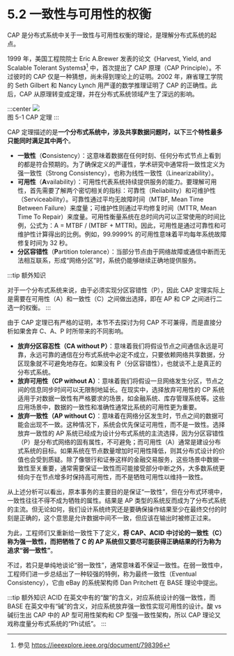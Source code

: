 # 5.2 一致性与可用性的权衡 

CAP 是分布式系统中关于一致性与可用性权衡的理论，是理解分布式系统的起点。

1999 年，美国工程院院士 Eric A.Brewer 发表的论文《Harvest, Yield, and Scalable Tolerant Systems》[^1] 中，首次提出了 CAP 原理（CAP Principle）。不过彼时的 CAP 仅是一种猜想，尚未得到理论上的证明。2002 年，麻省理工学院的 Seth Gilbert 和 Nancy Lynch 用严谨的数学推理证明了 CAP 的正确性。此后，CAP 从原理转变成定理，并在分布式系统领域产生了深远的影响。

:::center
  ![](../assets/cap-theorem.png) <br/>
  图 5-1 CAP 定理
:::

CAP 定理描述的是**一个分布式系统中，涉及共享数据问题时，以下三个特性最多只能同时满足其中两个**。

- **一致性**（**C**onsistency）：这意味着数据在任何时刻、任何分布式节点上看到的都是符合预期的。为了确保定义的严谨性，学术研究中通常将一致性定义为强一致性（Strong Consistency），也称为线性一致性（Linearizability）。
- **可用性**（**A**vailability）：可用性代表系统持续提供服务的能力。要理解可用性，首先需要了解两个密切相关的指标：可靠性（Reliability）和可维护性（Serviceability）。可靠性通过平均无故障时间（MTBF, Mean Time Between Failure）来度量；可维护性则通过平均修复时间（MTTR, Mean Time To Repair）来度量。可用性衡量系统在总时间内可以正常使用的时间比例，公式为：A = MTBF / (MTBF + MTTR)。因此，可用性是通过可靠性和可维护性计算得出的比例。例如，99.9999% 的可用性意味着平均每年系统故障修复时间为 32 秒。
- **分区容错性**（**P**artition tolerance）：当部分节点由于网络故障或通信中断而无法相互联系，形成“网络分区”时，系统仍能够继续正确地提供服务。

:::tip 额外知识

对于一个分布式系统来说，由于必须实现分区容错性（P），因此 CAP 定理实际上是需要在可用性（A）和一致性（C）之间做出选择，即在 AP 和 CP 之间进行二选一的权衡。
:::

由于 CAP 定理已有严格的证明，本节不去探讨为何 CAP 不可兼得，而是直接分析如果舍弃 C、A、P 时所带来的不同影响。

- **放弃分区容忍性（CA without P）**：意味着我们将假设节点之间通信永远是可靠，永远可靠的通信在分布式系统中必定不成立，只要依赖网络共享数据，分区现象就不可避免地存在。如果没有 P（分区容错性），也就谈不上是真正的分布式系统。
- **放弃可用性（CP without A）**：意味着我们将假设一旦网络发生分区，节点之间的信息同步时间可以无限制地延长。在现实中，选择放弃可用性的 CP 系统适用于对数据一致性有严格要求的场景，如金融系统、库存管理系统等。这些应用场景中，数据的一致性和准确性通常比系统的可用性更为重要。
- **放弃一致性（AP without C）**：意味着在网络分区发生时，节点之间的数据可能会出现不一致。这种情况下，系统会优先保证可用性，而不是一致性。选择放弃一致性的 AP 系统已经成为设计分布式系统的主流选择，因为分区容错性（P）是分布式网络的固有属性，不可避免；而可用性（A）通常是建设分布式系统的目标。如果系统在节点数量增加时可用性降低，则其分布式设计的价值也会受到质疑。除了像银行和证券这样的金融交易服务，这些场景中数据一致性至关重要，通常需要保证一致性而可能接受部分中断之外，大多数系统更倾向于在节点增多时保持高可用性，而不是牺牲可用性以维持一致性。

从上述分析可以看出，原本事务的主要目的是保证“一致性”，但在分布式环境中，一致性往往不得不成为牺牲的属性。结果是 AP 类型的系统反而成为了分布式系统的主流。但无论如何，我们设计系统终究还是要确保操作结果至少在最终交付的时刻是正确的，这个意思是允许数据中间不一致，但应该在输出时被修正过来。

为此，工程师们又重新给一致性下了定义，**将 CAP、ACID 中讨论的一致性（C）称为强一致性，而把牺牲了 C 的 AP 系统但又要尽可能获得正确结果的行为称为追求“弱一致性”**。

不过，若只是单纯地谈论“弱一致性”，通常意味着不保证一致性。在弱一致性中，工程师们进一步总结出了一种较强的特例，称为最终一致性（Eventual Consistency），它由 eBay 的系统架构师 Dan Pritchett 在 BASE 理论中提出。

:::tip 额外知识
ACID 在英文中有的“酸”的含义，对应系统设计的强一致性，而 BASE 在英文中有“碱”的含义，对应系统放弃强一致性实现可用性的设计。酸 vs 碱衍生出 CAP 中的 AP 型可用性架构和 CP 型强一致性架构，所以 CAP 理论又戏称度量分布式系统的“Ph试纸”。
:::


[^1]: 参见 https://ieeexplore.ieee.org/document/798396
[^2]: 参见 https://dl.acm.org/doi/10.1145/343477.343502
[^3]: 参见 https://dl.acm.org/doi/abs/10.1145/564585.564601

